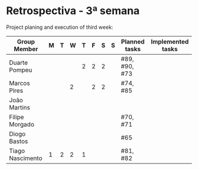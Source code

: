 # Retrospectiva   - 3ª semana #

Project planing and execution of third week:

| Group Member     | M  | T  | W  | T  | F  | S  | S  | Planned tasks      | Implemented tasks|
|------------------|----|----|----|----|----|----|----|--------------------|------------------|
| Duarte Pompeu    |    |    |    | 2  |  2 |  2 |    | #89, #90, #73      |                  |
| Marcos Pires     |    |    |  2 |    |  2 |  2 |    | #74, #85           |                  |
| João Martins     |    |    |    |    |    |    |    |                    |                  |
| Filipe Morgado   |    |    |    |    |    |    |    | #70, #71           |                  |  
| Diogo Bastos     |    |    |    |    |    |    |    | #65                |                  |
| Tiago Nascimento |  1 | 2  |  2 | 1  |    |    |    | #81, #82           |                  |
